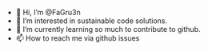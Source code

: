 - 👋 Hi, I’m @FaGru3n
- 👀 I’m interested in sustainable code solutions.
- 🌱 I’m currently learning so much to contribute to github.
- 📫 How to reach me via github issues

<!---
FaGru3n/FaGru3n is a ✨ special ✨ repository because its `README.md` (this file) appears on your GitHub profile.
You can click the Preview link to take a look at your changes.
--->
